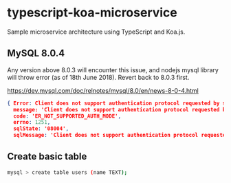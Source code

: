 # typescript-koa-microservice

Sample microservice architecture using TypeScript and Koa.js.

## MySQL 8.0.4

Any version above 8.0.3 will encounter this issue, and nodejs mysql library will throw error (as of 18th June 2018). Revert back to 8.0.3 first.

https://dev.mysql.com/doc/relnotes/mysql/8.0/en/news-8-0-4.html
```json
{ Error: Client does not support authentication protocol requested by server; consider upgrading MySQL client
  message: 'Client does not support authentication protocol requested by server; consider upgrading MySQL client',
  code: 'ER_NOT_SUPPORTED_AUTH_MODE',
  errno: 1251,
  sqlState: '08004',
  sqlMessage: 'Client does not support authentication protocol requested by server; consider upgrading MySQL client' }
```

## Create basic table

```bash
mysql > create table users (name TEXT);
```